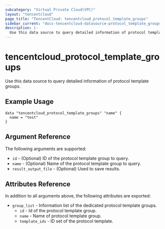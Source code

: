 ```yaml
---
subcategory: "Virtual Private Cloud(VPC)"
layout: "tencentcloud"
page_title: "TencentCloud: tencentcloud_protocol_template_groups"
sidebar_current: "docs-tencentcloud-datasource-protocol_template_groups"
description: |-
  Use this data source to query detailed information of protocol template groups.
---
```


# tencentcloud_protocol_template_groups

Use this data source to query detailed information of protocol template groups.

## Example Usage

```hcl
data "tencentcloud_protocol_template_groups" "name" {
  name = "test"
}
```

## Argument Reference

The following arguments are supported:

* `id` - (Optional) ID of the protocol template group to query.
* `name` - (Optional) Name of the protocol template group to query.
* `result_output_file` - (Optional) Used to save results.

## Attributes Reference

In addition to all arguments above, the following attributes are exported:

* `group_list` - Information list of the dedicated protocol template groups.
  * `id` - Id of the protocol template group.
  * `name` - Name of protocol template group.
  * `template_ids` - ID set of the protocol template.


